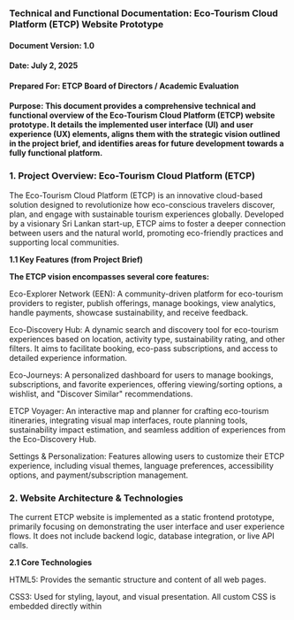 ### **Technical and Functional Documentation: Eco-Tourism Cloud Platform (ETCP) Website Prototype**
#### **Document Version:** 1.0
#### **Date:** July 2, 2025
#### **Prepared For:** ETCP Board of Directors / Academic Evaluation
#### **Purpose:** This document provides a comprehensive technical and functional overview of the Eco-Tourism Cloud Platform (ETCP) website prototype. It details the implemented user interface (UI) and user experience (UX) elements, aligns them with the strategic vision outlined in the project brief, and identifies areas for future development towards a fully functional platform.

### 1. Project Overview: Eco-Tourism Cloud Platform (ETCP)
   
The Eco-Tourism Cloud Platform (ETCP) is an innovative cloud-based solution designed to revolutionize how eco-conscious travelers discover, plan, and engage with sustainable tourism experiences globally. Developed by a visionary Sri Lankan start-up, ETCP aims to foster a deeper connection between users and the natural world, promoting eco-friendly practices and supporting local communities.

**1.1 Key Features (from Project Brief)**

**The ETCP vision encompasses several core features:**

Eco-Explorer Network (EEN): A community-driven platform for eco-tourism providers to register, publish offerings, manage bookings, view analytics, handle payments, showcase sustainability, and receive feedback.

Eco-Discovery Hub: A dynamic search and discovery tool for eco-tourism experiences based on location, activity type, sustainability rating, and other filters. It aims to facilitate booking, eco-pass subscriptions, and access to detailed experience information.

Eco-Journeys: A personalized dashboard for users to manage bookings, subscriptions, and favorite experiences, offering viewing/sorting options, a wishlist, and "Discover Similar" recommendations.

ETCP Voyager: An interactive map and planner for crafting eco-tourism itineraries, integrating visual map interfaces, route planning tools, sustainability impact estimation, and seamless addition of experiences from the Eco-Discovery Hub.

Settings & Personalization: Features allowing users to customize their ETCP experience, including visual themes, language preferences, accessibility options, and payment/subscription management.

### 2. Website Architecture & Technologies

The current ETCP website is implemented as a static frontend prototype, primarily focusing on demonstrating the user interface and user experience flows. It does not include backend logic, database integration, or live API calls.

**2.1 Core Technologies**

HTML5: Provides the semantic structure and content of all web pages.

CSS3: Used for styling, layout, and visual presentation. All custom CSS is embedded directly within <style> tags in each HTML file, alongside Bootstrap's framework.

JavaScript (Vanilla JS): Handles client-side interactivity, UI animations, form validation, and content switching. All custom JavaScript is embedded directly within <script> tags in each HTML file.

Bootstrap 5.3.3: A robust, mobile-first CSS framework used for responsive grid layouts, navigation components (navbar, togglers), form styling, and various utility classes, ensuring cross-device compatibility.

Font Awesome 6.4.0: Provides scalable vector icons used throughout the site for navigation, social media, form elements, and dashboard features.

Google Fonts (Poppins): Ensures consistent and modern typography across the platform.

**2.2 Design Principles**

The prototype adheres to several key design principles:

Responsiveness: Utilizes Bootstrap's grid system and custom media queries to ensure optimal viewing and interaction across desktop, tablet, and mobile devices.

Visual Consistency: A consistent color palette (predominantly greens), typography (Poppins font), and design elements (rounded corners, subtle shadows) are maintained across all pages, reinforcing brand identity.

Intuitive Navigation: A fixed top navigation bar with clear links facilitates easy movement between main sections.

Engaging Interactivity: Subtle CSS animations (fade-in, slide-in) triggered by JavaScript's Intersection Observer enhance user engagement without being distracting.

### 3. Detailed Page Analysis

This section provides a detailed breakdown of each page within the ETCP website prototype, highlighting its purpose, implemented UI/UX elements, and alignment with the project brief.

**3.1 Home Page (index.html)**

Purpose: To serve as the primary entry point to the ETCP platform, introducing its mission, showcasing trending destinations, and guiding users towards key functionalities like property registration and trip planning.

**Key UI Components & Layout:**

Fixed Navbar: Consistent across the site, offering navigation to core pages and a language/sign-in option.

Hero Carousel: A full-width, image-based slider that visually introduces the platform's theme.

Welcome Section: Textual introduction to ETCP's vision and Sri Lankan origin, paired with a large illustrative image.

Trending Destinations Grid: A visually appealing CSS Grid layout showcasing popular eco-tourism locations with images and names. Includes an "Explore More" card.

Register Banner: A prominent, animated call-to-action for property providers.

Rewards Box: Encourages user sign-in for benefits.

Footer: Comprehensive site map, social media links, and copyright information.

**Core Functionality (as implemented in prototype):**

Navigation: Links to register.html, plan.html, about.html, and signin.html.

Navbar Shrink: The navigation bar visually shrinks on scroll.

Scroll Animations: Elements like the welcome text, destination cards, and banners fade and slide into view as the user scrolls.

Call-to-Action: Clickable areas for "Explore More" (to plan.html), "Register" (to register.html), and "Sign in" (to signin.html).

**Styling Highlights:**

Extensive use of --primary-green and linear-gradient backgrounds.

Custom nav-link::after for hover underline effect.

animate-on-scroll classes with data-anim attributes for directional animations.

dest-grid uses display: grid for a responsive and visually engaging destination layout.

blink-1, blink-2, and chase animations for the "Register Banner."

**Scenario Alignment & Future Scope:**

Alignment: This page effectively introduces the ETCP concept and visually aligns with the eco-tourism theme. It serves as a good entry point to the "Eco-Discovery Hub" (plan.html) and "Eco-Explorer Network" (register.html).

Future Enhancements: In a full system, the "Trending Destinations" would be dynamically populated from a database, potentially personalized. The "Rewards" section would integrate with a real user account system.

**Home Page - Full View**

**Figma design**

![Home](https://github.com/user-attachments/assets/0ad61727-aec2-4d51-9cbe-14f7552e7382)

**Web design**

![_C__Users_Devindu%20Malshan_Desktop_HND_UEID_Assignment_ETCP%20Design_ETCP%20Website%20Prototype_index html](https://github.com/user-attachments/assets/94d658ce-be1b-44e8-be49-e202bd026c26)

**Home Page - Trending Destinations Grid**

![Screenshot 2025-07-02 120733](https://github.com/user-attachments/assets/c047b037-fb30-4293-a0f2-ea136c4cb9ca)

**Home Page - Register Banner**

![Screenshot 2025-07-02 120834](https://github.com/user-attachments/assets/c0e14a62-cf3e-4808-8dcc-bb741eeb9e7e)

**3.2 Plan Your Trip Page (plan.html - Eco-Discovery Hub)**

Purpose: To enable users to search, filter, and discover eco-tourism experiences based on various criteria, serving as the primary interface for the "Eco-Discovery Hub."

**Key UI Components & Layout:**

Main Search Pill: A prominent, sticky search bar at the top with fields for location, dates, and guests.

Filter Sidebar: A collapsible left-hand sidebar containing extensive filtering options (Budget, Meals, Property type, Activity, Rating, Facilities, Policy, Group).

Results Area: Displays property listings, with options to switch between List and Grid views.

Property Cards: Individual listings showing images, names, locations, prices, ratings, and deal badges.

Recommendations & Offers: Sections for suggested destinations and promotions.

"Show on Map" Section: A placeholder for the "ETCP Voyager" feature.

**Core Functionality (as implemented in prototype):**

Client-Side Filtering: All filters (location, budget range slider, checkboxes, radio buttons) dynamically filter a static allProperties JavaScript array.

Guest Selector: Interactive increment/decrement for adults and children.

Budget Slider: Custom dual-thumb range slider with visual fill.

View Toggle: Switches between a list-view (flexbox) and grid-view (CSS Grid) for property display.

Sorting: Sorts properties by Price or Rating (client-side).

Wishlist Button: Adds/removes property IDs to/from a client-side wishlistItems array (not persistent).

Dynamic Content Insertion: Inserts static "Offers" and "Ad" cards at specific intervals within the property listings.

**Styling Highlights:**

Customized Bootstrap form controls and input fields.

Extensive use of display: flex and display: grid for responsive layouts.

Custom checkbox and radio button styling.

Animations for guest popover (fadeInScale) and filter section headers.

Distinctive styling for result-card, recommendation-card, and offer-card.

Detailed media queries for mobile responsiveness, especially for the search pill and result card layouts.

**Scenario Alignment & Future Scope:**

Alignment: This page is a strong visual and interactive prototype for the "Eco-Discovery Hub," demonstrating comprehensive filtering capabilities.

**Future Enhancements:**

Backend Integration: Property data (allProperties) would be fetched from a database via an API.

Real Booking Flow: "See availability" would lead to a functional booking process, integrating with dates and payment.

Persistent Wishlist: Wishlist items would be stored in a user's profile on the backend.

ETCP Voyager Integration: The "Show on map" would become a fully interactive map with live property data and route planning.

Detailed Experience Pages: Clicking on a property card would lead to a dedicated page with more information, including sustainability practices and reviews.

**Plan Your Trip - Main Search & Filters**

![_C__Users_Devindu%20Malshan_Desktop_HND_UEID_Assignment_ETCP%20Design_ETCP%20Website%20Prototype_plan html](https://github.com/user-attachments/assets/84310c8d-abff-4ce7-a534-a7e079c01564)

**Plan Your Trip - Property Listings (List View)**

![Screenshot 2025-07-02 121215](https://github.com/user-attachments/assets/ff3141e8-bb87-4341-acff-4f98b3dc63d4)

**Plan Your Trip - Property Listings (Grid View)**

![Screenshot 2025-07-02 121230](https://github.com/user-attachments/assets/dccce180-4997-45e0-a516-db1550a6deee)

**3.3 Register Your Property Page (register.html - Eco-Explorer Network)**

Purpose: To provide a clear and intuitive interface for eco-tourism providers to register their properties with the ETCP platform, forming the entry point for the "Eco-Explorer Network."

**Key UI Components & Layout:**

Welcome Section: Introduces ETCP to providers, highlighting benefits, paired with a large image.

Registration Form: A multi-field form for collecting property name, address, contact details, and email.

Media Upload Sections: Dedicated areas for uploading property photos and videos, with placeholder icons.

Register Button: A prominent call-to-action to submit the form.

**Core Functionality (as implemented in prototype):**

Form Input: Standard HTML text, tel, and email input fields.

Basic Client-Side Validation: Uses HTML5 required attribute and Bootstrap's was-validated class for visual feedback on form submission.

Simulated Submission: On submission, logs data to the console and displays a simple alert() message (placeholder for backend interaction).

File Upload Placeholders: input type="file" elements are present, but the actual file handling and storage are not implemented.

Scroll Animations: Sections and elements fade and slide into view.

**Styling Highlights:**

Gradient background for the welcome section.

Custom green borders and rounded corners for form controls.

Dashed-border upload-box elements with centered Font Awesome icons for visual appeal.

Responsive layout for form fields and upload sections.

**Scenario Alignment & Future Scope:**

Alignment: This page successfully prototypes the initial "register" aspect of the "Eco-Explorer Network."

**Future Enhancements:**

Backend Integration: Form data and uploaded files would be sent to a server-side API for processing and storage in a database.

Advanced Validation: More robust client-side and server-side validation.

User Authentication: Integration with a provider authentication system.

Provider Dashboard: After registration, providers would access a dedicated dashboard for managing listings, bookings, analytics, and payments, as outlined in the brief.

Sustainability Details: Fields for sustainability certifications and practices would be added.

**Register Your Property - Full View**

![Screenshot 2025-07-02 121630](https://github.com/user-attachments/assets/89f9d8d7-70c3-4eb8-a9a8-9a59d34b39fd)
![Screenshot 2025-07-02 121717](https://github.com/user-attachments/assets/4737f66f-fb4e-40bb-98da-43ae4be88af3)
![Screenshot 2025-07-02 121801](https://github.com/user-attachments/assets/6b15da01-64bd-4342-971c-36e0ff16669d)

**Register Your Property - Registration Form Fields**

![Screenshot 2025-07-02 121900](https://github.com/user-attachments/assets/df1c543f-2fe6-4b34-9feb-1e965f71c702)

**Register Your Property - Upload Sections**

![Screenshot 2025-07-02 121939](https://github.com/user-attachments/assets/700bd598-40ff-4200-84df-ffcddf14d606)


**3.4 About Us Page (about.html)**

Purpose: To inform users about ETCP's mission, values, unique selling propositions, and commitment to sustainability and local communities.

**Key UI Components & Layout:**

Standard Navbar & Footer: Consistent with other pages.

Content Sections: Divided into distinct sections: "About Us," "Our Mission," "What Sets Us Apart," "Our Team," "Supporting Local Communities," and "Join Us."

Alternating Image/Text Layout: Uses Bootstrap's grid system to alternate image and text column positions for visual variety.

List of Unique Features: "What Sets Us Apart" section uses an unordered list to highlight key differentiators.

Team Banner Image: A wide image representing the ETCP team.

**Core Functionality (as implemented in prototype):**

Navigation: Standard links to other pages.

Navbar Shrink: The navigation bar visually shrinks on scroll.

Scroll Animations: All content sections and list items fade and slide into view.

**Styling Highlights:**

Consistent section-heading and section-text styles.

Alternating background colors (#f9f9f9) for sections to improve readability and visual separation.

Rounded images (img-fluid rounded).

Slightly slower transition for animate-on-scroll for a more deliberate reveal.

**Scenario Alignment & Future Scope:**

Alignment: This page effectively communicates the brand's story and values, aligning with the brief's emphasis on eco-consciousness and community support.

Future Enhancements: Content could be managed via a CMS. Could include dynamic elements like testimonials or team member profiles.

**About Us - Full View**

![Screenshot 2025-07-02 122035](https://github.com/user-attachments/assets/02b1be5b-fd48-4538-804b-7a967a9ba2e4)
![Screenshot 2025-07-02 122057](https://github.com/user-attachments/assets/a0127125-51c3-4d69-aa7b-f2b38458e83c)
![Screenshot 2025-07-02 122115](https://github.com/user-attachments/assets/abe177d3-9f25-4f49-a530-dddc95085fc7)
![Screenshot 2025-07-02 122144](https://github.com/user-attachments/assets/fe61de6d-3091-45b1-bd54-f13af359ab22)

**About Us - Our Mission Section**

![Screenshot 2025-07-02 122233](https://github.com/user-attachments/assets/306b5183-0552-41ad-9601-b9e36587f5d9)


**3.5 Sign In Page (signin.html)**

Purpose: To provide a user-friendly interface for existing users to sign in to their ETCP accounts, serving as the gateway to "Eco-Journeys."

**Key UI Components & Layout:**

Centralized Sign-in Card: A prominent, visually appealing card positioned centrally on the page.

Email Input Form: A single field for email entry, with a "Continue with email" button.

Message Display Area: A dynamic area for displaying success or error messages.

Divider: "or use one of these options" separator.

Social Login Buttons: Placeholder icons for Google, Apple, and Facebook sign-in.

Terms & Privacy Links: Legal disclaimers.

Copyright Information: Footer text within the card.

**Core Functionality (as implemented in prototype):**

Navbar Shrink: Consistent with other pages.

Email Input Validation: Uses HTML5 type="email" and required for basic browser validation.

Button Enable/Disable: The "Continue with email" button is disabled until a valid email format is entered.

**Simulated Authentication:**

Compares the entered email against a hardcoded correctEmail (brooke.higgins25@etcp.com).

Displays success/error messages (showMessage function) dynamically.

Upon "successful" match, simulates a redirect to dashboard.html after a short delay.

Animations: The sign-card itself fades and slides down on page load. Messages also animate in/out.

**Styling Highlights:**

Gradient background for the signin-section.

sign-card with box-shadow and fadeInDown animation.

Custom green borders and rounded corners for inputs and buttons.

Styling for the divider-with-text and circular social-btn elements.

Distinctive feedback-message styles for success and error states.

**Scenario Alignment & Future Scope:**

Alignment: This page provides a clear UI for user sign-in, aligning with the need for user accounts to access personalized features.

**Future Enhancements:**

Real Backend Authentication: Integrate with a robust authentication system (e.g., Firebase Auth, OAuth providers) for secure user login and session management.

Password Field: Implement a password input and corresponding "Forgot Password" functionality.

Account Creation: Provide a clear path for new users to register an account (e.g., a "Sign Up" link or integrated flow).

Social Login Integration: Make Google, Apple, and Facebook login buttons fully functional.

Error Handling: More specific error messages from the backend (e.g., "User not found," "Incorrect password").

**Sign In Page - Full View**

![_C__Users_Devindu%20Malshan_Desktop_HND_UEID_Assignment_ETCP%20Design_ETCP%20Website%20Prototype_signin html](https://github.com/user-attachments/assets/0abf12a9-9e82-40c5-8d7f-d89c711db994)

**Sign In Page - Email Input & Buttons**

![Screenshot 2025-07-02 122452](https://github.com/user-attachments/assets/30a11390-8fe7-432b-b687-c339e41fe4e1)

**3.6 Dashboard Page (dashboard.html - Eco-Journeys)**

Purpose: To serve as the personalized user dashboard, allowing users to manage their bookings, subscriptions, and access other account-related features, forming the core of "Eco-Journeys."

**Key UI Components & Layout:**

Welcome Modal: A temporary, animated overlay greeting the user on dashboard entry.

Two-Column Layout: A fixed-width left sidebar (dashboard-sidebar) and a dynamic main content area (dashboard-content).

User Profile: Displays a placeholder profile picture and user name in the sidebar.

Sidebar Menu: Navigation links to various dashboard sections (My bookings, Notification, Wishlist, Subscriptions, Sustainability impact, Settings, Feedback, Help).

Content Sections: Each sidebar link corresponds to a distinct content section, displayed dynamically.

My Bookings Table: Displays a list of static example bookings with details and action buttons.

Recommendations Grid: A grid of static destination recommendations.

Offers Card: A prominent card promoting special deals.

Placeholder Sections: notification, wishlist, subscriptions, sustainability, settings, feedback, and help sections are present with static content or basic UI elements.

**Core Functionality (as implemented in prototype):**

Welcome Modal Animation: Displays an animated "Welcome traveler!" modal on page load, then fades out to reveal the dashboard.

Navbar Shrink: Consistent with other pages.

Sidebar Navigation: Clicking sidebar links dynamically switches the visible content section in the main area using JavaScript, with fade-in/slide-up transitions.

Initial Active Section: "My bookings" is set as the default active section.

Static Data: All booking, recommendation, and offer data is hardcoded.

Placeholder Interactions: Subscription toggles are present but do not persist state. Action buttons in tables and forms are non-functional placeholders.

**Styling Highlights:**

Light green background for the dashboard-container and sidebar-bg.

welcome-modal-content with gradient and bounce animation.

user-profile with fadeInScale and fadeInUp animations.

sidebar-menu li a with a sophisticated sliding green background on hover using a ::before pseudo-element.

Distinctive active state for sidebar links (left border, background color).

content-section animations (opacity, transform) for smooth transitions.

Custom table styling with rounded rows and spacing.

recommendation-card and offer-card with box-shadow and hover effects.

Extensive media queries to transform the two-column layout into a stacked, horizontally-scrolling mobile layout for the sidebar.

**Scenario Alignment & Future Scope:**

Alignment: This page provides a strong visual and interactive framework for "Eco-Journeys," demonstrating the personalized dashboard concept. The presence of sections like "Wishlist," "Subscriptions," and "Sustainability impact" directly aligns with the brief.

**Future Enhancements:**

Backend Integration: All content (user profile, bookings, notifications, wishlist, subscriptions, sustainability data) would be fetched dynamically from a backend database via APIs.

Functional Actions: "View" and "Cancel" booking buttons would trigger real actions. Subscription toggles would update user preferences. Feedback forms would submit data.

Dynamic Recommendations: The "Recommendations" would be powered by a recommendation engine.

Real-time Notifications: Integration with a real-time notification system.

ETCP Voyager Integration: The "Sustainability impact" section would integrate with the ETCP Voyager's estimates.

User Management: Full profile editing, password changes, and account linking in "Settings."

**Dashboard - Full Desktop View**

![_C__Users_Devindu%20Malshan_Desktop_HND_UEID_Assignment_ETCP%20Design_ETCP%20Website%20Prototype_dashboard html](https://github.com/user-attachments/assets/76f0be76-ed76-4aea-a108-2d483840824b)

**Dashboard - User Profile & Sidebar Menu**

![Screenshot 2025-07-02 122714](https://github.com/user-attachments/assets/0ab61caa-6b12-4d34-9cf3-c302e1b8d27d)

**Dashboard - My Bookings Table**

![Screenshot 2025-07-02 122820](https://github.com/user-attachments/assets/1af450c6-299d-4226-ae1a-8ca4010e99f7)

**Dashboard - Recommendations & Offers**

![Screenshot 2025-07-02 122844](https://github.com/user-attachments/assets/3fd83bd8-e375-4f3e-ac8f-c0eaf72b2174)

**Dashboard - Mobile View (Sidebar collapsed/scrolling)**

![_C__Users_Devindu%20Malshan_Desktop_HND_UEID_Assignment_ETCP%20Design_ETCP%20Website%20Prototype_dashboard html(iPhone 14 Pro Max)](https://github.com/user-attachments/assets/5129b234-ff2d-4cda-8e3f-516161e062ec)

### 4. Cross-Cutting Concerns

**4.1 Responsiveness**

The entire website prototype is built with a mobile-first approach, leveraging Bootstrap's responsive grid system and extensive custom media queries. This ensures that the layout, typography, and interactive elements adapt seamlessly across various screen sizes, from mobile phones to large desktop displays. Specific adjustments are evident in the main search bar on plan.html, the dashboard's sidebar, and general element stacking.

**4.2 Accessibility**

Basic accessibility considerations have been integrated:

Semantic HTML5: Use of elements like nav, main, section, form, label, table, thead, tbody, th improves document structure and readability for assistive technologies.

alt Attributes: All <img> tags include descriptive alt attributes.

aria- Attributes: Bootstrap components (e.g., navbar-toggler) incorporate aria-controls, aria-expanded, and aria-label. Social media links also use aria-label.

Form Labels: All input fields are correctly associated with <label> elements using for and id.

Keyboard Navigation: Standard HTML elements and Bootstrap components provide inherent keyboard focus and interaction. Custom focus styles on form inputs enhance visibility for keyboard users.

**4.3 Frontend Performance**

CDN Usage: External libraries (Bootstrap, Font Awesome, Google Fonts) are loaded from Content Delivery Networks (CDNs), leveraging browser caching and distributed servers for faster delivery.

JavaScript Placement: All custom JavaScript is placed at the end of the <body> tag, preventing render-blocking and allowing the HTML content to load and display before scripts execute.

Intersection Observer: Used for scroll-triggered animations, which is more performant than traditional scroll event listeners as it avoids continuous calculations.

Inline CSS/JS: While convenient for prototyping, for a production site, external CSS/JS files would be preferred for better caching and modularity.

Image Optimization: While not directly controllable within the HTML, the choice of image formats and compression would be a critical performance consideration for a live site.

**4.4 Branding & Visual Consistency**

The prototype effectively establishes a consistent brand identity:

Color Palette: A cohesive green-based color scheme (--primary-green, --hover-green, various light green tints) is used throughout, reinforcing the "eco" theme.

Typography: The "Poppins" font family is consistently applied, contributing to a modern and clean aesthetic.

Design Elements: Rounded corners on cards, buttons, and input fields, along with subtle box-shadow effects, create a soft, inviting, and contemporary feel.

Iconography: Font Awesome icons are used consistently to enhance visual communication and user guidance.

### 5. Prototype Limitations & Future Enhancements
   
The current ETCP website is a User Interface and User Experience prototype, designed to visualize the platform's concept, test design choices, and gather feedback on usability. As such, it has inherent limitations as a fully functional web application.

**5.1 Key Backend Dependencies & Missing Functionalities**

The following core features, outlined in the project brief, are not implemented in this frontend prototype and represent significant backend development requirements:

User Authentication & Authorization: Real user sign-in, account creation, password management, and secure session handling.

Database Integration: No persistent storage for user profiles, property listings, bookings, wishlists, subscriptions, or analytics data. All dynamic data is currently static or client-side ephemeral.

API Development: No backend APIs to handle data retrieval, form submissions, booking requests, payment processing, or real-time updates.

Booking System: The complete booking flow (availability checks, reservation, confirmation, payment processing) is not functional.

Payment Gateway Integration: No integration with payment providers for transactions.

Dynamic Content Management: Property listings, recommendations, offers, and potentially "About Us" content are static; a Content Management System (CMS) would be needed for dynamic updates.

Analytics & Reporting: Provider analytics and user sustainability impact tracking are conceptual placeholders.

Interactive Mapping (ETCP Voyager): The map feature is static; a fully interactive map with real-time data overlays, route planning, and impact estimation requires significant mapping API integration (e.g., Google Maps API, Mapbox).

Recommendation Engine: The "Discover Similar" and "Recommendations" features lack the backend logic to provide personalized, data-driven suggestions.

Notification System: Real-time or push notifications are not implemented.

**5.2 Areas for Future UI/UX Iteration (Based on Assignment Context)**

Beyond backend integration, the prototype serves as a foundation for further UI/UX refinement, as per the assignment's iterative design methodology:

Streamlining Booking Process: Once backend is integrated, focus on optimizing the user flow from discovery to confirmed booking.

Enriching Eco-Education Content: Integrate more detailed information on sustainability practices within property listings and the "Sustainability Impact" section.

Personalization: Develop UI elements for customizing themes, language, and accessibility settings, and ensure these preferences are saved.

Feedback Integration: Implement the feedback form to capture user input and integrate it into a review process.

Error & Loading States: Design and implement clear UI feedback for network errors, loading times, and form submission statuses.

### 6. Conclusion

The ETCP website prototype effectively demonstrates the envisioned user interface and experience for an eco-tourism platform. It showcases a clean, responsive design and intuitive navigation, providing a strong visual foundation for the "Eco-Discovery Hub," "Eco-Journeys," and the "Eco-Explorer Network" registration.

While the current implementation is frontend-focused, it serves as an invaluable tool for conducting usability testing and gathering critical user feedback on the design and interaction flows. The identified future enhancements highlight the necessary steps to evolve this prototype into a fully functional, robust, and impactful Eco-Tourism Cloud Platform, aligning with the company's corporate goal of connecting eco-conscious travelers with sustainable experiences worldwide.
